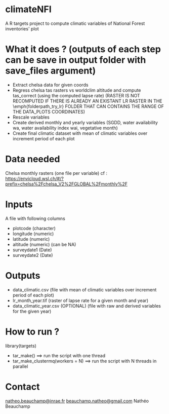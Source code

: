 
# climateNFI
A R targets project to compute climatic variables of National Forest inventories' plot

# What it does ? (outputs of each step can be save in output folder with save_files argument)
  - Extract chelsa data for given coords
  - Regress chelsa tas rasters vs worldclim altitude and compute tas_correct (using the computed lapse rate) (RASTER IS NOT RECOMPUTED IF THERE IS ALREADY AN EXISTANT LR RASTER IN THE \emph{folderpath_try_lr} FOLDER THAT CAN CONTAINS THE RANGE OF THE DATA_PLOTS COORDINATES)
  - Rescale variables
  - Create derived monthly and yearly variables (SGDD, water availability wa, water availability index wai, vegetative month)
  - Create final climatic dataset with mean of climatic variables over increment period of each plot

# Data needed
Chelsa monthly rasters (one file per variable)
cf : https://envicloud.wsl.ch/#/?prefix=chelsa%2Fchelsa_V2%2FGLOBAL%2Fmonthly%2F

# Inputs
A file with following columns
- plotcode (character)
- longitude (numeric)
- latitude (numeric)
- altitude (numeric) (can be NA)
- surveydate1 (Date)
- surveydate2 (Date)

# Outputs
- data_climatic.csv (file with mean of climatic variables over increment period of each plot)
- lr_month_year.tif (raster of lapse rate for a given month and year)
- data_climatic_year.csv (OPTIONAL) (file with raw and derived variables for the given year)

# How to run ?
library(targets)
- tar_make() ==> run the script with one thread
- tar_make_clustermq(workers = N) ==> run the script with N threads in parallel 

# Contact
natheo.beauchamp@inrae.fr
beauchamp.natheo@gmail.com
Nathéo Beauchamp
